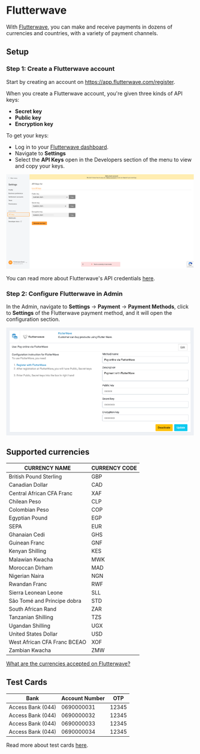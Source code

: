 # Flutterwave

With [Flutterwave](https://flutterwave.com/), you can make and receive payments in dozens of currencies and countries,
with a variety of payment channels.

## Setup

### Step 1: Create a Flutterwave account

Start by creating an account on https://app.flutterwave.com/register.

When you create a Flutterwave account, you're given three kinds of API keys:

- **Secret key**
- **Public key**
- **Encryption key**

To get your keys:

- Log in to your [Flutterwave dashboard](https://dashboard.flutterwave.com).
- Navigate to **Settings**
- Select the **API Keys** open in the Developers section of the menu to view and copy your keys.

![Flutterwave](../images/flutterwave-1.png)

You can read more about Flutterwave's API
credentials [here](https://developer.flutterwave.com/docs/integration-guides/authentication).

### Step 2: Configure Flutterwave in Admin

In the Admin, navigate to **Settings** -> **Payment** -> **Payment Methods**, click to **Settings** of the Flutterwave
payment method, and it will open the configuration section.

![Flutterwave setup](../images/flutterwave-setup.png)

## Supported currencies

| CURRENCY NAME                | CURRENCY CODE |
|------------------------------|---------------|
| British Pound Sterling       | GBP           |
| Canadian Dollar              | CAD           |
| Central African CFA Franc    | XAF           |
| Chilean Peso                 | CLP           |
| Colombian Peso               | COP           |
| Egyptian Pound               | EGP           |
| SEPA                         | EUR           |
| Ghanaian Cedi                | GHS           |
| Guinean Franc                | GNF           |
| Kenyan Shilling              | KES           |
| Malawian Kwacha              | MWK           |
| Moroccan Dirham              | MAD           |
| Nigerian Naira               | NGN           |
| Rwandan Franc                | RWF           |
| Sierra Leonean Leone         | SLL           |
| São Tomé and Príncipe dobra  | STD           |
| South African Rand           | ZAR           |
| Tanzanian Shilling           | TZS           |
| Ugandan Shilling             | UGX           |
| United States Dollar         | USD           |
| West African CFA Franc BCEAO | XOF           |
| Zambian Kwacha               | ZMW           |

[What are the currencies accepted on Flutterwave?](https://flutterwave.com/za/support/general/what-are-the-currencies-accepted-on-flutterwave)

## Test Cards

| Bank | Account Number | OTP |
|------|----------------|-----|
| Access Bank (044) | 0690000031 | 12345 |
| Access Bank (044) | 0690000032 | 12345 |
| Access Bank (044) | 0690000033 | 12345 |
| Access Bank (044) | 0690000034 | 12345 |

Read more about test cards [here](https://developer.flutterwave.com/docs/integration-guides/testing-helpers/).
